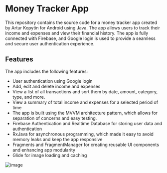 # Money Tracker App
This repository contains the source code for a money tracker app created by Artur Kopytin for Android using Java. The app allows users to track their income and expenses and view their financial history. The app is fully connected with Firebase, and Google login is used to provide a seamless and secure user authentication experience.

## Features
The app includes the following features:

- User authentication using Google login
- Add, edit and delete income and expenses
- View a list of all transactions and sort them by date, amount, category, type, and more.
- View a summary of total income and expenses for a selected period of time
- The app is built using the MVVM architecture pattern, which allows for separation of concerns and easy testing.
- Firebase Authentication and Realtime Database for storing user data and authentication
- RxJava for asynchronous programming, which made it easy to avoid memory leaks and keep the app responsive
- Fragments and FragmentManager for creating reusable UI components and enhancing app modularity
- Glide for image loading and caching



![image](https://user-images.githubusercontent.com/51398263/220624470-5ad84ee2-e560-495d-a9c5-3c8fd1c6bdb0.png)
